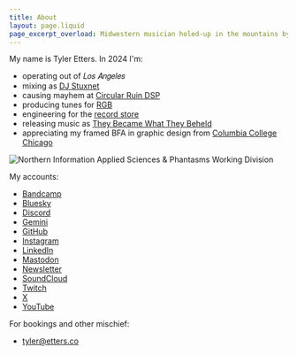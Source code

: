 ```yaml
---
title: About
layout: page.liquid
page_excerpt_overload: Midwestern musician holed-up in the mountains by Los Angeles.
---
```


My name is Tyler Etters. In 2024 I'm:

- operating out of 𝐿𝑜𝑠 𝐴𝑛𝑔𝑒𝑙𝑒𝑠
- mixing as [DJ Stuxnet](https://stuxnet.me)
- causing mayhem at [Circular Ruin DSP](https://circularruindsp.com)
- producing tunes for [RGB](https://untitled.stream/library/project/RoTfZpW8dHvJVVpmd6kpf)
- engineering for the [record store](https://discogs.com)
- releasing music as [They Became What They Beheld](https://tbwtb.com)
- appreciating my framed BFA in graphic design from [Columbia College Chicago](https://colum.edu)

![Northern Information Applied Sciences & Phantasms Working Division](/images/applied-sciences-and-phantasms-working-division.png)

My accounts:

- [Bandcamp](https://intertext.bandcamp.com)
- [Bluesky](https://bsky.app/profile/tyleretters.bsky.social)
- [Discord](https://discord.gg/nYycWdsT5n)
- [Gemini](gemini://tilde.club/~tse/)
- [GitHub](https://github.com/tyleretters)
- [Instagram](https://instagram.com/tyleretters)
- [LinkedIn](https://www.linkedin.com/in/tyleretters)
- [Mastodon](https://merveilles.town/web/@tyleretters)
- [Newsletter](https://us1.campaign-archive.com/home/?u=e82006751a8517b8fd440a182&id=68446b3abb)
- [SoundCloud](https://soundcloud.com/tyleretters)
- [Twitch](https://twitch.tv/tyleretters)
- [X](https://x.com/tyleretters)
- [YouTube](https://www.youtube.com/channel/UCkZn9WNgPM3gVf9fiyuN1Mg)

For bookings and other mischief:

- [tyler@etters.co](mailto:tyler@etters.co)
